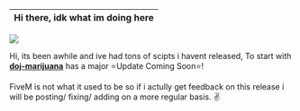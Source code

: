 
|Hi there, idk what im doing here|
|----|
![](https://dcbadge.limes.pink/api/shield/483902533677613057)


 
Hi, its been awhile and ive had tons of scipts i havent released, To start with  **[doj-marijuana](https://github.com/dojwun/doj-marijuana)** has a major ⭐Update Coming Soon⭐!


FiveM is not what it used to be so if i actully get feedback on this release i will be posting/ fixing/ adding on a more regular basis. ✌️


 
 
 <!-- ![](https://komarev.com/ghpvc/?username=dojwun&color=gray&label=VIEWS&style=plastic) -->
